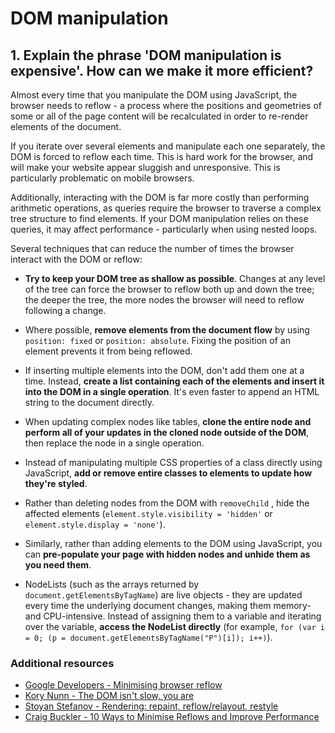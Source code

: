# DOM manipulation

## 1. Explain the phrase 'DOM manipulation is expensive'. How can we make it more efficient?

Almost every time that you manipulate the DOM using JavaScript, the browser needs to reflow - a process where the positions and geometries of some or all of the page content will be recalculated in order to re-render elements of the document.

If you iterate over several elements and manipulate each one separately, the DOM is forced to reflow each time. This is hard work for the browser, and will make your website appear sluggish and unresponsive. This is particularly problematic on mobile browsers.

Additionally, interacting with the DOM is far more costly than performing arithmetic operations, as queries require the browser to traverse a complex tree structure to find elements. If your DOM manipulation relies on these queries, it may affect performance - particularly when using nested loops.

Several techniques that can reduce the number of times the browser interact with the DOM or reflow:

- **Try to keep your DOM tree as shallow as possible**. Changes at any level of the tree can force the browser to reflow both up and down the tree; the deeper the tree, the more nodes the browser will need to reflow following a change.

- Where possible, **remove elements from the document flow** by using ```position: fixed``` or ```position: absolute```. Fixing the position of an element prevents it from being reflowed.

- If inserting multiple elements into the DOM, don't add them one at a time. Instead, **create a list containing each of the elements and insert it into the DOM in a single operation**. It's even faster to append an HTML string to the document directly.

- When updating complex nodes like tables, **clone the entire node and perform all of your updates in the cloned node outside of the DOM**, then replace the node in a single operation.

- Instead of manipulating multiple CSS properties of a class directly using JavaScript, **add or remove entire classes to elements to update how they're styled**.

- Rather than deleting nodes from the DOM with ```removeChild``` , hide the affected elements (```element.style.visibility = 'hidden'``` or ```element.style.display = 'none'```).  

- Similarly, rather than adding elements to the DOM using JavaScript, you can **pre-populate your page with hidden nodes and unhide them as you need them**.

- NodeLists (such as the arrays returned by ```document.getElementsByTagName```) are live objects - they are updated every time the underlying document changes, making them memory- and CPU-intensive. Instead of assigning them to a variable and iterating over the variable, **access the NodeList directly** (for example, ```for (var i = 0; (p = document.getElementsByTagName("P")[i]); i++)```).

### Additional resources

- [Google Developers - Minimising browser reflow](https://developers.google.com/speed/articles/reflow)
- [Kory Nunn - The DOM isn't slow, you are](https://korynunn.wordpress.com/2013/03/19/the-dom-isnt-slow-you-are/)
- [Stoyan Stefanov - Rendering: repaint, reflow/relayout, restyle](http://www.phpied.com/rendering-repaint-reflowrelayout-restyle/)
- [Craig Buckler - 10 Ways to Minimise Reflows and Improve Performance](https://www.sitepoint.com/10-ways-minimize-reflows-improve-performance/)
